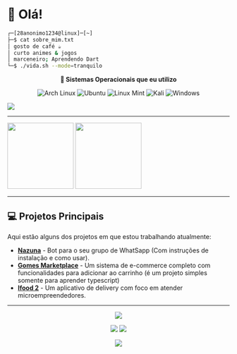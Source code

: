 # 🐧 Olá!

```bash
┌─[28anonimo1234@linux]─[~]
├─$ cat sobre_mim.txt
│ gosto de café ☕
│ curto animes & jogos
│ marceneiro; Aprendendo Dart
└─$ ./vida.sh --mode=tranquilo
```

<div align="center">

**🐧 Sistemas Operacionais que eu utilizo**

![Arch Linux](https://img.shields.io/badge/Arch-1793D1?style=flat-square&logo=arch-linux&logoColor=white)
![Ubuntu](https://img.shields.io/badge/Ubuntu-E95420?style=flat-square&logo=ubuntu&logoColor=white)
![Linux Mint](https://img.shields.io/badge/Mint-87CF3E?style=flat-square&logo=Linux%20Mint&logoColor=white)
![Kali](https://img.shields.io/badge/Kali-268BEE?style=flat-square&logo=kalilinux&logoColor=white)
![Windows](https://img.shields.io/badge/Windows-0078D6?style=flat-square&logo=windows&logoColor=white)




</div>

<img src="https://skillicons.dev/icons?i=discord,linux,bash,python,cpp,cs,php,js,ts,dart,flutter,html,css,git,vscode" />

---

<div align="left">

<img src="https://github-readme-stats.vercel.app/api?username=28anonimo1234&theme=tokyonight&show_icons=true&hide_border=true&count_private=true" height="150"/>
<img src="https://github-readme-stats.vercel.app/api/top-langs/?username=28anonimo1234&layout=compact&theme=tokyonight&hide_border=true" height="150"/>

</div>

----

## 💻 Projetos Principais

Aqui estão alguns dos projetos em que estou trabalhando atualmente:

* **[Nazuna](https://github.com/28anonimo1234/nazuna)** - Bot para o seu grupo de WhatSapp (Com instruções de instalação e como usar).
* **[Gomes Marketplace](https://github.com/28anonimo1234/Gomes)** - Um sistema de e-commerce completo com funcionalidades para adicionar ao carrinho (é um projeto simples somente para aprender typescript)
* **[Ifood 2](https://github.com/28anonimo1234/Ifood-2)** - Um aplicativo de delivery com foco em atender microempreendedores.

---




<div align="center">

<img src="https://komarev.com/ghpvc/?username=28anonimo1234&color=blueviolet&style=plastic&label=visitantes"/>

</div>
<div align="center">

[<img src="https://img.shields.io/badge/Steam-ウェンベル-000000?style=for-the-badge&logo=steam&logoColor=white"/>](https://steamcommunity.com/profiles/76561199651985209/)
[<img src="https://img.shields.io/badge/Discord-bora%20jogar-5865F2?style=for-the-badge&logo=discord&logoColor=white"/>](https://discord.com/users/)

</div>
<p align="center">
  <img src="https://github-contributions-api.jogruber.de/28anonimo1234.svg?theme=dark_3d&animate=false"/>
</p>
